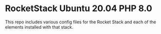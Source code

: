 # RocketStack Ubuntu 20.04 PHP 8.0
This repo includes various config files for the Rocket Stack and each of the elements installed with that stack.
